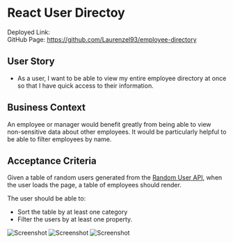 # React User Directoy
Deployed Link:  <br>
GitHub Page: https://github.com/Laurenzel93/employee-directory <br>

## User Story
* As a user, I want to be able to view my entire employee directory at once so that I have quick access to their information.

## Business Context
An employee or manager would benefit greatly from being able to view non-sensitive data about other employees. It would be particularly helpful to be able to filter employees by name.

## Acceptance Criteria
Given a table of random users generated from the [Random User API](https://randomuser.me/), when the user loads the page, a table of employees should render. 

The user should be able to:
  * Sort the table by at least one category
  * Filter the users by at least one property.


![Screenshot](assets/user-directory1.png)
![Screenshot](assets/user-directory2.png)
![Screenshot](assets/user-directory3.png)